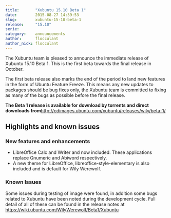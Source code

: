 ```yaml
---
title:       "Xubuntu 15.10 Beta 1"
date:        2015-08-27 14:39:53
slug:        xubuntu-15-10-beta-1
release:     "15.10"
serie:       
category:    announcements
author:      flocculant
author_nick: flocculant
---
```


The Xubuntu team is pleased to announce the immediate release of Xubuntu 15.10 Beta 1. This is the first beta towards the final release in October.

The first beta release also marks the end of the period to land new features in the form of Ubuntu Feature Freeze. This means any new updates to packages should be bug fixes only, the Xubuntu team is committed to fixing as many of the bugs as possible before the final release.

**The Beta 1 release is available for download by torrents and direct downloads from**<http://cdimages.ubuntu.com/xubuntu/releases/wily/beta-1/>

Highlights and known issues
---------------------------

### New features and enhancements

- LibreOffice Calc and Writer and now included. These applications replace Gnumeric and Abiword respectively.
- A new theme for LibreOffice, libreoffice-style-elementary is also included and is default for Wily Werewolf.

### Known Issues

Some issues during testing of image were found, in addition some bugs related to Xubuntu have been noted during the development cycle. Full detail of all of these can be found in the release notes at <https://wiki.ubuntu.com/WilyWerewolf/Beta1/Xubuntu>
